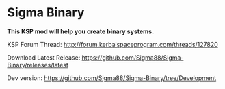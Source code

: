 # Sigma Binary

**This KSP mod will help you create binary systems.**


KSP Forum Thread: http://forum.kerbalspaceprogram.com/threads/127820

Download Latest Release: https://github.com/Sigma88/Sigma-Binary/releases/latest

Dev version: https://github.com/Sigma88/Sigma-Binary/tree/Development
